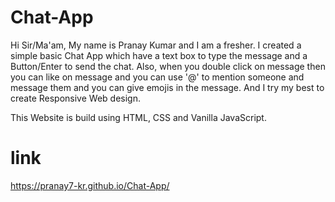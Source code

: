# Chat-App
Hi Sir/Ma'am, My name is Pranay Kumar and I am a fresher. I created a simple basic Chat App which have a text box to type the message and a Button/Enter to send the chat. Also, when you double click on message then you can like on message and you can use '@' to mention someone and message them and you can give emojis in the message. And I try my best to create Responsive Web design.

This Website is build using HTML, CSS and Vanilla JavaScript.

# link
https://pranay7-kr.github.io/Chat-App/

